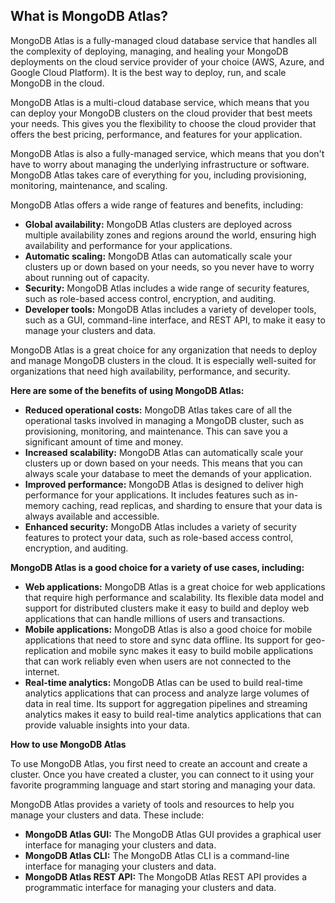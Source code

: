 ## What is MongoDB Atlas?

MongoDB Atlas is a fully-managed cloud database service that handles all the complexity of deploying, managing, and
healing your MongoDB deployments on the cloud service provider of your choice (AWS, Azure, and Google Cloud Platform).
It is the best way to deploy, run, and scale MongoDB in the cloud.

MongoDB Atlas is a multi-cloud database service, which means that you can deploy your MongoDB clusters on the cloud
provider that best meets your needs. This gives you the flexibility to choose the cloud provider that offers the best
pricing, performance, and features for your application.

MongoDB Atlas is also a fully-managed service, which means that you don't have to worry about managing the underlying
infrastructure or software. MongoDB Atlas takes care of everything for you, including provisioning, monitoring,
maintenance, and scaling.

MongoDB Atlas offers a wide range of features and benefits, including:

* **Global availability:** MongoDB Atlas clusters are deployed across multiple availability zones and regions around the
  world, ensuring high availability and performance for your applications.
* **Automatic scaling:** MongoDB Atlas can automatically scale your clusters up or down based on your needs, so you
  never have to worry about running out of capacity.
* **Security:** MongoDB Atlas includes a wide range of security features, such as role-based access control, encryption,
  and auditing.
* **Developer tools:** MongoDB Atlas includes a variety of developer tools, such as a GUI, command-line interface, and
  REST API, to make it easy to manage your clusters and data.

MongoDB Atlas is a great choice for any organization that needs to deploy and manage MongoDB clusters in the cloud. It
is especially well-suited for organizations that need high availability, performance, and security.

**Here are some of the benefits of using MongoDB Atlas:**

* **Reduced operational costs:** MongoDB Atlas takes care of all the operational tasks involved in managing a MongoDB
  cluster, such as provisioning, monitoring, and maintenance. This can save you a significant amount of time and money.
* **Increased scalability:** MongoDB Atlas can automatically scale your clusters up or down based on your needs. This
  means that you can always scale your database to meet the demands of your application.
* **Improved performance:** MongoDB Atlas is designed to deliver high performance for your applications. It includes
  features such as in-memory caching, read replicas, and sharding to ensure that your data is always available and
  accessible.
* **Enhanced security:** MongoDB Atlas includes a variety of security features to protect your data, such as role-based
  access control, encryption, and auditing.

**MongoDB Atlas is a good choice for a variety of use cases, including:**

* **Web applications:** MongoDB Atlas is a great choice for web applications that require high performance and
  scalability. Its flexible data model and support for distributed clusters make it easy to build and deploy web
  applications that can handle millions of users and transactions.
* **Mobile applications:** MongoDB Atlas is also a good choice for mobile applications that need to store and sync data
  offline. Its support for geo-replication and mobile sync makes it easy to build mobile applications that can work
  reliably even when users are not connected to the internet.
* **Real-time analytics:** MongoDB Atlas can be used to build real-time analytics applications that can process and
  analyze large volumes of data in real time. Its support for aggregation pipelines and streaming analytics makes it
  easy to build real-time analytics applications that can provide valuable insights into your data.

**How to use MongoDB Atlas**

To use MongoDB Atlas, you first need to create an account and create a cluster. Once you have created a cluster, you can
connect to it using your favorite programming language and start storing and managing your data.

MongoDB Atlas provides a variety of tools and resources to help you manage your clusters and data. These include:

* **MongoDB Atlas GUI:** The MongoDB Atlas GUI provides a graphical user interface for managing your clusters and data.
* **MongoDB Atlas CLI:** The MongoDB Atlas CLI is a command-line interface for managing your clusters and data.
* **MongoDB Atlas REST API:** The MongoDB Atlas REST API provides a programmatic interface for managing your clusters
  and data.

